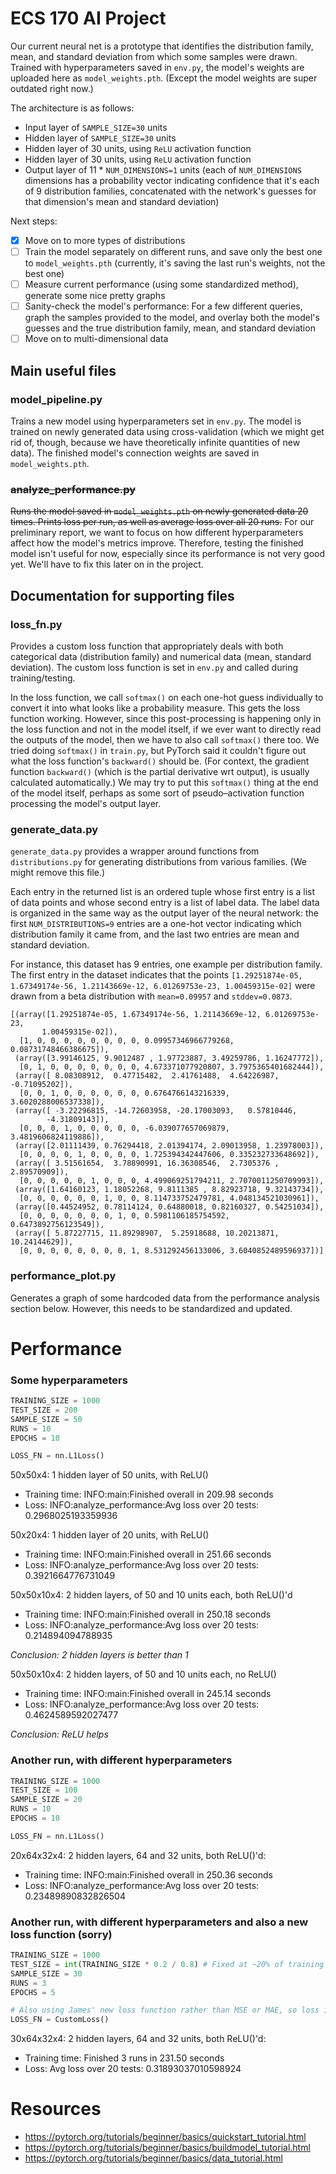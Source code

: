 # ECS 170 AI Project
Our current neural net is a prototype that identifies the distribution family,
mean, and standard deviation from which some samples were drawn. Trained with
hyperparameters saved in `env.py`, the model's weights are uploaded here as
`model_weights.pth`. (Except the model weights are super outdated right now.)

The architecture is as follows:
* Input layer of `SAMPLE_SIZE=30` units
* Hidden layer of `SAMPLE_SIZE=30` units
* Hidden layer of 30 units, using `ReLU` activation function
* Hidden layer of 30 units, using `ReLU` activation function
* Output layer of 11 * `NUM_DIMENSIONS=1` units (each of `NUM_DIMENSIONS`
  dimensions has a probability vector indicating confidence that it's each of 9
  distribution families, concatenated with the network's guesses for that
  dimension's mean and standard deviation)

Next steps:
- [x] Move on to more types of distributions
- [ ] Train the model separately on different runs, and save only the best one
  to `model_weights.pth` (currently, it's saving the last run's weights, not the
  best one)
- [ ] Measure current performance (using some standardized method), generate
  some nice pretty graphs
- [ ] Sanity-check the model's performance: For a few different queries, graph
  the samples provided to the model, and overlay both the model's guesses and
  the true distribution family, mean, and standard deviation
- [ ] Move on to multi-dimensional data

## Main useful files
### model_pipeline.py
Trains a new model using hyperparameters set in `env.py`. The model is trained
on newly generated data using cross-validation (which we might get rid of,
though, because we have theoretically infinite quantities of new data). The
finished model's connection weights are saved in `model_weights.pth`.

### ~~analyze_performance.py~~
~~Runs the model saved in `model_weights.pth` on newly generated data 20 times.
Prints loss per run, as well as average loss over all 20 runs.~~ For our
preliminary report, we want to focus on how different hyperparameters affect how
the model's metrics improve. Therefore, testing the finished model isn't useful
for now, especially since its performance is not very good yet. We'll have to
fix this later on in the project. 

## Documentation for supporting files
### loss_fn.py
Provides a custom loss function that appropriately deals with both categorical
data (distribution family) and numerical data (mean, standard deviation). The
custom loss function is set in `env.py` and called during training/testing.

In the loss function, we call `softmax()` on each one-hot guess individually to
convert it into what looks like a probability measure. This gets the loss
function working. However, since this post-processing is happening only in the
loss function and not in the model itself, if we ever want to directly read the
outputs of the model, then we have to also call `softmax()` there too.
We tried doing `softmax()` in `train.py`, but
PyTorch said it couldn't figure out what the loss function's `backward()` should
be. (For context, the gradient function `backward()` (which is the partial
derivative wrt output), is usually calculated automatically.)
We may try to put this `softmax()` thing at the end of the model itself, perhaps
as some sort of pseudo–activation function processing the model's output layer.


### generate_data.py
`generate_data.py` provides a wrapper around functions from `distributions.py`
for generating distributions from various families. (We might remove this file.)

Each entry in the returned list is an ordered tuple whose first entry is a list
of data points and whose second entry is a list of label data. The label data is
organized in the same way as the output layer of the neural network: the first
`NUM_DISTRIBUTIONS=9` entries are a one-hot vector indicating which distribution
family it came from, and the last two entries are mean and standard deviation.

For instance, this dataset has 9 entries, one example per distribution family.
The first entry in the dataset indicates that the points `[1.29251874e-05,
1.67349174e-56, 1.21143669e-12, 6.01269753e-23, 1.00459315e-02]` were drawn from
a beta distribution with `mean=0.09957` and `stddev=0.0873`.
```
[(array([1.29251874e-05, 1.67349174e-56, 1.21143669e-12, 6.01269753e-23,
       1.00459315e-02]),
  [1, 0, 0, 0, 0, 0, 0, 0, 0, 0.09957346966779268, 0.08731748466386675]),
 (array([3.99146125, 9.9012487 , 1.97723887, 3.49259786, 1.16247772]),
  [0, 1, 0, 0, 0, 0, 0, 0, 0, 4.673371077920807, 3.7975365401682444]),
 (array([ 8.08308912,  0.47715482,  2.41761488,  4.64226987, -0.71095202]),
  [0, 0, 1, 0, 0, 0, 0, 0, 0, 0.6764766143216339, 3.6020288006537338]),
 (array([ -3.22296815, -14.72603958, -20.17003093,   0.57810446,
        -4.31809143]),
  [0, 0, 0, 1, 0, 0, 0, 0, 0, -6.039077657069879, 3.4819606824119886]),
 (array([2.01111439, 0.76294418, 2.01394174, 2.09013958, 1.23978003]),
  [0, 0, 0, 0, 1, 0, 0, 0, 0, 1.725394342447606, 0.335232733648692]),
 (array([ 3.51561654,  3.78890991, 16.36308546,  2.7305376 ,  2.89570909]),
  [0, 0, 0, 0, 0, 1, 0, 0, 0, 4.499069251794211, 2.7070011250709993]),
 (array([1.64160123, 1.18052268, 9.8111385 , 8.82923718, 9.32143734]),
  [0, 0, 0, 0, 0, 0, 1, 0, 0, 8.114733752479781, 4.048134521030961]),
 (array([0.44524952, 0.78114124, 0.64880018, 0.82160327, 0.54251034]),
  [0, 0, 0, 0, 0, 0, 0, 1, 0, 0.5981106185754592, 0.6473892756123549]),
 (array([ 5.87227715, 11.89298907,  5.25918688, 10.20213871, 10.24144629]),
  [0, 0, 0, 0, 0, 0, 0, 0, 1, 8.531292456133006, 3.6040852489596937])]
```

### performance_plot.py
Generates a graph of some hardcoded data from the performance analysis section
below. However, this needs to be standardized and updated.

# Performance
### Some hyperparameters
```python
TRAINING_SIZE = 1000
TEST_SIZE = 200
SAMPLE_SIZE = 50
RUNS = 10
EPOCHS = 10

LOSS_FN = nn.L1Loss()
```

50x50x4: 1 hidden layer of 50 units, with ReLU()
* Training time: INFO:main:Finished overall in 209.98 seconds
* Loss: INFO:analyze_performance:Avg loss over 20 tests: 0.2968025193359936

50x20x4: 1 hidden layer of 20 units, with ReLU()
* Training time: INFO:main:Finished overall in 251.66 seconds
* Loss: INFO:analyze_performance:Avg loss over 20 tests: 0.3921664776731049

50x50x10x4: 2 hidden layers, of 50 and 10 units each, both ReLU()'d
* Training time: INFO:main:Finished overall in 250.18 seconds
* Loss: INFO:analyze_performance:Avg loss over 20 tests: 0.214894094788935

_Conclusion: 2 hidden layers is better than 1_

50x50x10x4: 2 hidden layers, of 50 and 10 units each, no ReLU()
* Training time: INFO:main:Finished overall in 245.14 seconds
* Loss: INFO:analyze_performance:Avg loss over 20 tests: 0.4624589592027477

_Conclusion: ReLU helps_

### Another run, with different hyperparameters
```python
TRAINING_SIZE = 1000
TEST_SIZE = 100
SAMPLE_SIZE = 20
RUNS = 10
EPOCHS = 10

LOSS_FN = nn.L1Loss()
```
20x64x32x4: 2 hidden layers, 64 and 32 units, both ReLU()'d:
* Training time: INFO:main:Finished overall in 250.36 seconds
* Loss: INFO:analyze_performance:Avg loss over 20 tests: 0.23489890832826504

### Another run, with different hyperparameters and also a new loss function (sorry)
```python
TRAINING_SIZE = 1000
TEST_SIZE = int(TRAINING_SIZE * 0.2 / 0.8) # Fixed at ~20% of training + test
SAMPLE_SIZE = 30
RUNS = 3
EPOCHS = 5

# Also using James' new loss function rather than MSE or MAE, so loss is higher
LOSS_FN = CustomLoss()
```
30x64x32x4: 2 hidden layers, 64 and 32 units, both ReLU()'d:
* Training time: Finished 3 runs in 231.50 seconds
* Loss: Avg loss over 20 tests: 0.31893037010598924

# Resources
* https://pytorch.org/tutorials/beginner/basics/quickstart_tutorial.html
* https://pytorch.org/tutorials/beginner/basics/buildmodel_tutorial.html
* https://pytorch.org/tutorials/beginner/basics/data_tutorial.html
